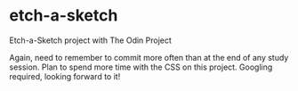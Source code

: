# etch-a-sketch
Etch-a-Sketch project with The Odin Project

Again, need to remember to commit more often than at the end of any study session. Plan to spend more time with the CSS on this project. Googling required, looking forward to it!